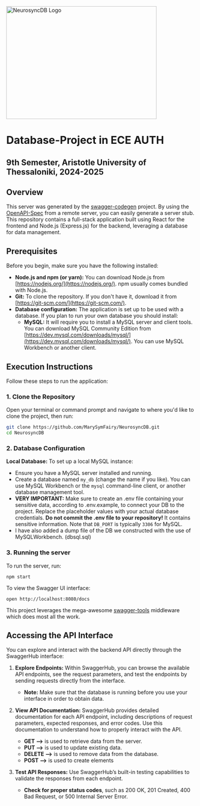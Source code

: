 <img height="300" width="400" alt="NeurosyncDB Logo" src="https://github.com/user-attachments/assets/a2200c3d-718d-4d4b-a53e-bed4ed3665a7" />

# Database-Project in ECE AUTH

## 9th Semester, Aristotle University of Thessaloniki, 2024-2025

## Overview
This server was generated by the [swagger-codegen](https://github.com/swagger-api/swagger-codegen) project.  By using the [OpenAPI-Spec](https://github.com/OAI/OpenAPI-Specification) from a remote server, you can easily generate a server stub. This repository contains a full-stack application built using React for the frontend and Node.js (Express.js) for the backend, leveraging a database for data management.

## Prerequisites

Before you begin, make sure you have the following installed:

*   **Node.js and npm (or yarn):** You can download Node.js from [https://nodejs.org/](https://nodejs.org/). npm usually comes bundled with Node.js.
*   **Git:** To clone the repository. If you don't have it, download it from [https://git-scm.com/](https://git-scm.com/).
*   **Database configuration:**  The application is set up to be used with a database. If you plan to run your own database you should install:
     *   **MySQL:** It will require you to install a MySQL server and client tools. You can download MySQL Community Edition from [https://dev.mysql.com/downloads/mysql/](https://dev.mysql.com/downloads/mysql/).  You can use MySQL Workbench or another client.

## Execution Instructions

Follow these steps to run the application:

### 1. Clone the Repository

Open your terminal or command prompt and navigate to where you'd like to clone the project, then run:

   ```bash
   git clone https://github.com/MarySymFairy/NeurosyncDB.git
   cd NeurosyncDB
   ```

### 2. Database Configuration
**Local Database:** To set up a local MySQL instance:
  *   Ensure you have a MySQL server installed and running.
  *    Create a database named `my_db` (change the name if you like). You can use MySQL Workbench or the `mysql` command-line client, or another database management tool.
  *   **VERY IMPORTANT:** Make sure to create an .env file containing your sensitive data, according to .env.example, to connect your DB to the project.
    Replace the placeholder values with your actual database credentials.  **Do not commit the .env file to your repository!** It contains sensitive information. Note that `DB_PORT` is typically `3306` for MySQL.
  *  I have also added a dump file of the DB we constructed with the use of MySQLWorkbench. (dbsql.sql)

### 3. Running the server
To run the server, run:

```
npm start
```

To view the Swagger UI interface:

```
open http://localhost:8080/docs
```

This project leverages the mega-awesome [swagger-tools](https://github.com/apigee-127/swagger-tools) middleware which does most all the work.

## Accessing the API Interface

You can explore and interact with the backend API directly through the SwaggerHub interface:
1. **Explore Endpoints:** Within SwaggerHub, you can browse the available API endpoints, see the request parameters, and test the endpoints by sending requests directly from the interface.
    * **Note:** Make sure that the database is running before you use your interface in order to obtain data.
2. **View API Documentation:**
SwaggerHub provides detailed documentation for each API endpoint, including descriptions of request parameters, expected responses, and error codes. Use this documentation to understand how to properly interact with the API.

    * **GET -->** is used to retrieve data from the server.
    * **PUT -->** is used to update existing data.
    * **DELETE -->** is used to remove data from the database.
    * **POST -->** is used to create elements
3. **Test API Responses:**
Use SwaggerHub’s built-in testing capabilities to validate the responses from each endpoint.

    * **Check for proper status codes**, such as 200 OK, 201 Created, 400 Bad Request, or 500 Internal Server Error.
